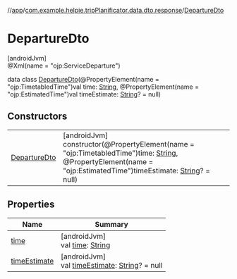 //[app](../../../index.md)/[com.example.helpie.tripPlanificator.data.dto.response](../index.md)/[DepartureDto](index.md)

# DepartureDto

[androidJvm]\
@Xml(name = &quot;ojp:ServiceDeparture&quot;)

data class [DepartureDto](index.md)(@PropertyElement(name = &quot;ojp:TimetabledTime&quot;)val time: [String](https://kotlinlang.org/api/latest/jvm/stdlib/kotlin/-string/index.html), @PropertyElement(name = &quot;ojp:EstimatedTime&quot;)val timeEstimate: [String](https://kotlinlang.org/api/latest/jvm/stdlib/kotlin/-string/index.html)? = null)

## Constructors

| | |
|---|---|
| [DepartureDto](-departure-dto.md) | [androidJvm]<br>constructor(@PropertyElement(name = &quot;ojp:TimetabledTime&quot;)time: [String](https://kotlinlang.org/api/latest/jvm/stdlib/kotlin/-string/index.html), @PropertyElement(name = &quot;ojp:EstimatedTime&quot;)timeEstimate: [String](https://kotlinlang.org/api/latest/jvm/stdlib/kotlin/-string/index.html)? = null) |

## Properties

| Name | Summary |
|---|---|
| [time](time.md) | [androidJvm]<br>val [time](time.md): [String](https://kotlinlang.org/api/latest/jvm/stdlib/kotlin/-string/index.html) |
| [timeEstimate](time-estimate.md) | [androidJvm]<br>val [timeEstimate](time-estimate.md): [String](https://kotlinlang.org/api/latest/jvm/stdlib/kotlin/-string/index.html)? = null |
